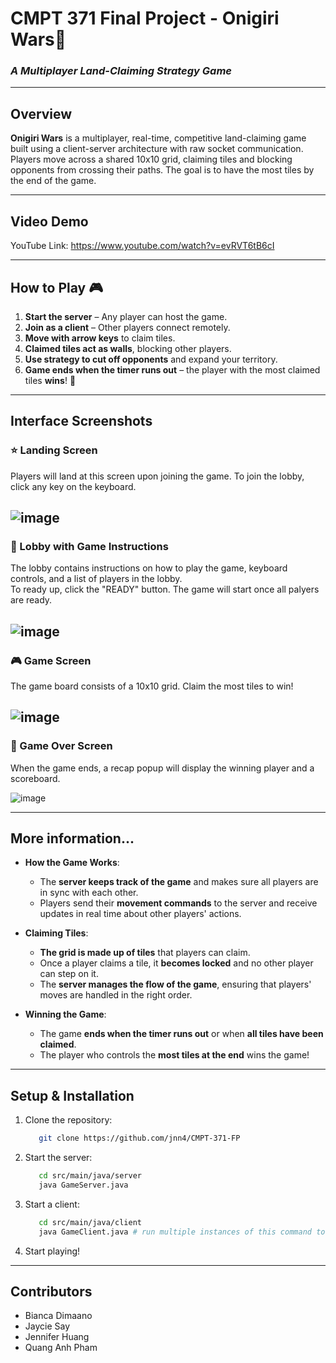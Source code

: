 # CMPT 371 Final Project - Onigiri Wars🍙 

### *A Multiplayer Land-Claiming Strategy Game*  
---

## **Overview**  
**Onigiri Wars** is a multiplayer, real-time, competitive land-claiming game built using a client-server architecture with raw socket communication. Players move across a shared 10x10 grid, claiming tiles and blocking opponents from crossing their paths. The goal is to have the most tiles by the end of the game.  

---

## **Video Demo**
YouTube Link: https://www.youtube.com/watch?v=evRVT6tB6cI

---
## **How to Play** 🎮
1. **Start the server** – Any player can host the game.  
2. **Join as a client** – Other players connect remotely.  
3. **Move with arrow keys** to claim tiles.  
4. **Claimed tiles act as walls**, blocking other players.  
5. **Use strategy to cut off opponents** and expand your territory.  
6. **Game ends when the timer runs out** – the player with the most claimed tiles **wins**! 🥳

---

## Interface Screenshots
### ⭐ Landing Screen
Players will land at this screen upon joining the game. To join the lobby, click any key on the keyboard.

![image](https://github.com/user-attachments/assets/db89f398-b8b0-410c-98c0-923bf9a0bfb2)
---
### 📜 Lobby with Game Instructions
The lobby contains instructions on how to play the game, keyboard controls, and a list of players in the lobby. 
\
To ready up, click the "READY" button. The game will start once all palyers are ready.

![image](https://github.com/user-attachments/assets/bbe36417-2b6c-478a-839d-ca1adaf42ef1)
---
### 🎮 Game Screen
The game board consists of a 10x10 grid. Claim the most tiles to win! 

![image](https://github.com/user-attachments/assets/257f804e-76ec-4b34-b38d-608fce3cd9fa)
---
### 💢 Game Over Screen
When the game ends, a recap popup will display the winning player and a scoreboard.

![image](https://github.com/user-attachments/assets/73efb3c2-2bcb-4a93-a98e-712b8a781e4f)

---

## **More information...**
- **How the Game Works**:
    - The **server keeps track of the game** and makes sure all players are in sync with each other.
    - Players send their **movement commands** to the server and receive updates in real time about other players' actions.

- **Claiming Tiles**:
    - **The grid is made up of tiles** that players can claim.
    - Once a player claims a tile, it **becomes locked** and no other player can step on it.
    - The **server manages the flow of the game**, ensuring that players' moves are handled in the right order.

- **Winning the Game**:
    - The game **ends when the timer runs out** or when **all tiles have been claimed**.
    - The player who controls the **most tiles at the end** wins the game!

---

## **Setup & Installation**  
1. Clone the repository:  
   ```sh
      git clone https://github.com/jnn4/CMPT-371-FP
   ```  
2. Start the server:
   ```sh
      cd src/main/java/server
      java GameServer.java
   ```  
3. Start a client:
   ```sh
      cd src/main/java/client
      java GameClient.java # run multiple instances of this command to simulate multiple players
   ```

4. Start playing!

---

## **Contributors**
- Bianca Dimaano
- Jaycie Say
- Jennifer Huang
- Quang Anh Pham
